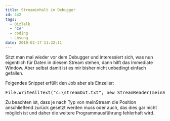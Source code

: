 ```yaml
---
title: Streaminhalt im Debugger
id: 442
tags:
  - BizTalk
  - 'C#'
  - coding
  - Lösung
date: 2010-02-17 11:32:11
---
```


Sitzt man mal wieder vor dem Debugger und interessiert sich, was nun eigentlich für Daten in diesem Stream stehen, dann hilft das Immediate Window. Aber selbst damit ist es mir bisher nicht unbedingt einfach gefallen.

Folgendes Snippet erfüllt den Job aber als Einzeiler:
<pre>File.WriteAllText("c:\streamOut.txt", new StreamReader(meinStream).ReadToEnd());</pre>
Zu beachten ist, dass je nach Typ von meinStream die Position anschließend zurück gesetzt werden muss oder auch, das dies gar nicht möglich ist und daher die weitere Programmausführung fehlerhaft wird.